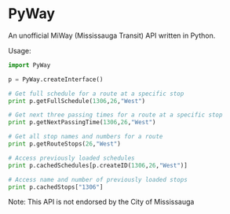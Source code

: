 PyWay
=====

An unofficial MiWay (Mississauga Transit) API written in Python.

Usage:

```python
import PyWay

p = PyWay.createInterface()

# Get full schedule for a route at a specific stop
print p.getFullSchedule(1306,26,"West")

# Get next three passing times for a route at a specific stop
print p.getNextPassingTime(1306,26,"West")

# Get all stop names and numbers for a route
print p.getRouteStops(26,"West")

# Access previously loaded schedules
print p.cachedSchedules[p.createID(1306,26,"West")]

# Access name and number of previously loaded stops
print p.cachedStops["1306"]

```

Note: This API is not endorsed by the City of Mississauga
